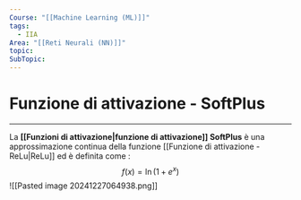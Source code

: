 ```yaml
---
Course: "[[Machine Learning (ML)]]"
tags:
  - IIA
Area: "[[Reti Neurali (NN)]]"
topic: 
SubTopic:
---
```

# Funzione di attivazione - SoftPlus
---
La __[[Funzioni di attivazione|funzione di attivazione]] SoftPlus__ è una approssimazione continua della funzione [[Funzione di attivazione - ReLu|ReLu]] ed è definita come :$$f(x)=\ln(1+e^x)$$![[Pasted image 20241227064938.png]]